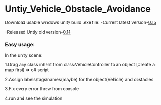 # Untiy_Vehicle_Obstacle_Avoidance

Download usable windows unity build .exe file:
-Current latest version-[0.15](https://github.com/Lem-c/Untiy_Vehicle_Obstacle_Avoidance/releases/tag/v0.15)

-Released Untiy old version-[0.14](https://github.com/Lem-c/Untiy_Vehicle_Obstacle_Avoidance/releases/tag/v0.14)

### Easy usage:

In the unity scene:

1.Drag any class inherit from class:VehicleController to an object [Create a map first] => c# script

2.Assign labels/tags/names(maybe) for the object(Vehicle) and obstacles

3.Fix every error threw from console

4.run and see the simulation
